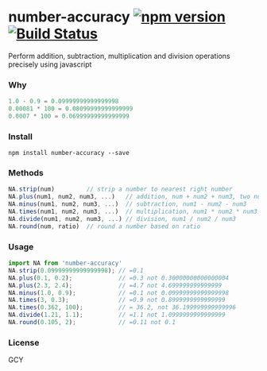 # number-accuracy [![npm version](https://d25lcipzij17d.cloudfront.net/badge.svg?id=js&type=6&v=1.0.0&x2=0)](https://www.npmjs.com/package/number-accuracy) [![Build Status](https://travis-ci.org/nefe/number-accuracy.svg)](https://travis-ci.org/nefe/number-accuracy)

Perform addition, subtraction, multiplication and division operations precisely using javascript

### Why

```js
1.0 - 0.9 = 0.09999999999999998
0.00081 * 100 = 0.08099999999999999
0.0007 * 100 = 0.06999999999999999
```

### Install

```
npm install number-accuracy --save
```

### Methods

```js
NA.strip(num)         // strip a number to nearest right number
NA.plus(num1, num2, num3, ...)   // addition, num + num2 + num3, two numbers is required at least.
NA.minus(num1, num2, num3, ...)  // subtraction, num1 - num2 - num3
NA.times(num1, num2, num3, ...)  // multiplication, num1 * num2 * num3
NA.divide(num1, num2, num3, ...) // division, num1 / num2 / num3
NA.round(num, ratio)  // round a number based on ratio
```

### Usage

```js
import NA from 'number-accuracy'
NA.strip(0.09999999999999998); // =0.1
NA.plus(0.1, 0.2);             // =0.3 not 0.30000000000000004
NA.plus(2.3, 2.4);             // =4.7 not 4.699999999999999
NA.minus(1.0, 0.9);            // =0.1 not 0.09999999999999998
NA.times(3, 0.3);              // =0.9 not 0.8999999999999999
NA.times(0.362, 100);          // = 36.2, not 36.199999999999996
NA.divide(1.21, 1.1);          // =1.1 not 1.0999999999999999
NA.round(0.105, 2);            // =0.11 not 0.1
```

### License
GCY
